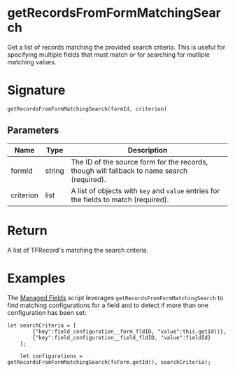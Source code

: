 # getRecordsFromFormMatchingSearch

Get a list of records matching the provided search criteria. This is useful for specifying multiple fields that must match or for searching for mutliple matching values.

# Signature

```
getRecordsFromFormMatchingSearch(formId, criterion)
```

## Parameters

| Name | Type | Description |
| ---- | ---- | ----------- |
| formId         | string  | The ID of the source form for the records, though will fallback to name search (required).
| criterion       | list  | A list of objects with `key` and `value` entries for the fields to match (required). |


# Return

A list of TFRecord's matching the search criteria.


# Examples

The [Managed Fields](https://github.com/pasamio/tftools/blob/master/scripts/js/managed_fields.js) script leverages `getRecordsFromFormMatchingSearch` to find matching configurations for a field and to detect if more than one configuration has been set:

```	
let searchCriteria = [
		{"key":field_configuration__form_fldID, "value":this.getId()}, 
		{"key":field_configuration__field_fldID, "value":fieldId}
	];

	let configurations = getRecordsFromFormMatchingSearch(fcForm.getId(), searchCriteria);
```